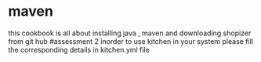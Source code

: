 # maven

this cookbook is all about installing java , maven and downloading shopizer from git hub
#assessment 2
inorder to use kitchen in your system please fill the corresponding details in kitchen.yml file 
